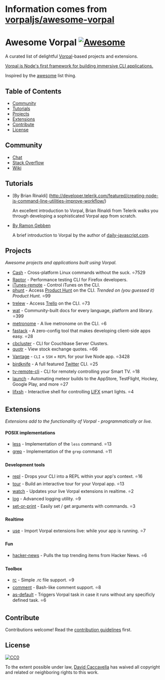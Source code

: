 # Information comes from [vorpaljs/awesome-vorpal](https://github.com/vorpaljs/awesome-vorpal)
# Awesome Vorpal [![Awesome](https://cdn.rawgit.com/sindresorhus/awesome/d7305f38d29fed78fa85652e3a63e154dd8e8829/media/badge.svg)](https://github.com/sindresorhus/awesome)

A curated list of delightful [Vorpal](https://github.com/dthree/vorpal)-based projects and extensions.

[Vorpal is Node's first framework for building immersive CLI applications.](https://github.com/dthree/vorpal)

Inspired by the [awesome](https://github.com/sindresorhus/awesome) list thing.

## Table of Contents

- [Community](#community)
- [Tutorials](#tutorials)
- [Projects](#projects)
- [Extensions](#extensions)
- [Contribute](#contribute)
- [License](#license)

## Community

- [Chat](https://gitter.im/dthree/vorpal)
- [Stack Overflow](http://stackoverflow.com/questions/tagged/vorpal.js)
- [Wiki](https://github.com/dthree/vorpal/wiki)

## Tutorials

- [By Brian Rinaldi] (http://developer.telerik.com/featured/creating-node-js-command-line-utilities-improve-workflow/)

  An excellent introduction to Vorpal, Brian Rinaldi from Telerik walks you through developing a sophisticated Vorpal app from scratch.

- [By Ramon Gebben](http://daily-javascript.com/articles/vorpal/)

  A brief introduction to Vorpal by the author of [daily-javascript.com](daily-javascript.com).

## Projects

*Awesome projects and applications built using Vorpal.*

- [Cash](https://github.com/dthree/cash) - Cross-platform Linux commands without the suck. :star:7529
- [Raptor](https://developer.mozilla.org/en-US/Firefox_OS/Automated_testing/Raptor) - Performance testing CLI for Firefox developers.
- [iTunes-remote](https://github.com/mischah/itunes-remote/) - Control iTunes on the CLI.
- [phunt](https://github.com/Kristories/phunt) - Access [Product Hunt](https://www.producthunt.com/) on the CLI. *Trended on (you guessed it) Product Hunt.* :star:99
- [trelew](https://github.com/websitesfortrello/trelew) - Access [Trello](https://trello.com/) on the CLI. :star:73
- [wat](https://github.com/dthree/wat) - Community-built docs for every language, platform and library. :star:399
- [metronome](https://github.com/AljoschaMeyer/metronome-cli) - A live metronome on the CLI. :star:6
- [fastack](https://github.com/fastack/cli) - A zero-config tool that makes developing client-side apps easy. :star:28
- [cbcluster](https://www.npmjs.com/package/cbcluster) - CLI for Couchbase Server Clusters.
- [quotr](https://github.com/andrerpena/quotr) - View stock exchange quotes. :star:66
- [Vantage](https://github.com/dthree/vantage) - `CLI` + `SSH` + `REPL` for your live Node app. :star:3428
- [birdknife](https://github.com/vanita5/birdknife) - A full featured [Twitter](https://twitter.com/) CLI. :star:25
- [tv-remote-cli](https://github.com/Glavin001/tv-remote-cli) - CLI for remotely controlling your Smart TV. :star:18
- [launch](https://github.com/NewSpring/meteor-launch) - Automating meteor builds to the AppStore, TestFlight, Hockey, Google Play, and more :star:27
- [lifxsh](https://github.com/ristomatti/lifxsh) - Interactive shell for controlling [LIFX](http://www.lifx.com) smart lights. :star:4

## Extensions

*Extensions add to the functionality of Vorpal - programmatically or live.*

#### POSIX implementations

- [less](https://github.com/vorpaljs/vorpal-less) - Implementation of the `less` command. :star:13
- [grep](https://github.com/vorpaljs/vorpal-grep) - Implementation of the `grep` command. :star:11

#### Development tools

- [repl](https://github.com/vorpaljs/vorpal-repl) - Drops your CLI into a REPL within your app's context. :star:16
- [tour](https://github.com/vorpaljs/vorpal-tour) - Build an interactive tour for your Vorpal app. :star:13
- [watch](https://github.com/vantagejs/vantage-watch) - Updates your live Vorpal extensions in realtime. :star:2
- [log](https://github.com/AljoschaMeyer/vorpal-log) - Advanced logging utility. :star:9
- [set-or-print](https://github.com/AljoschaMeyer/vorpal-setorprint) - Easily set / get arguments with commands. :star:3

#### Realtime

- [use](https://github.com/vorpaljs/vorpal-use) - Import Vorpal extensions live: while your app is running. :star:7

#### Fun

- [hacker-news](https://github.com/vorpaljs/vorpal-hacker-news) - Pulls the top trending items from Hacker News. :star:6

#### Toolbox
- [rc](https://github.com/subk/vorpal-rc) - Simple .rc file support. :star:9
- [comment](https://github.com/subk/vorpal-comment) - Bash-like comment support. :star:8
- [as-default](https://github.com/ialpert/vorpal-as-default) - Triggers Vorpal task in case it runs without any specificly defined task. :star:6

## Contribute

Contributions welcome! Read the [contribution guidelines](contributing.md) first.

## License

[![CC0](http://i.creativecommons.org/p/zero/1.0/88x31.png)](http://creativecommons.org/publicdomain/zero/1.0/)

To the extent possible under law, [David Caccavella](https://github.com/dthree) has waived all copyright and related or neighboring rights to this work.

